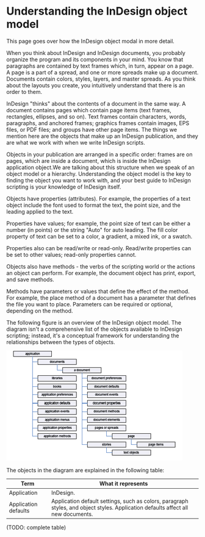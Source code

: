 # Understanding the InDesign object model

This page goes over how the InDesign object modal in more detail. 

When you think about InDesign and InDesign documents, you probably organize the program and its components in your mind. You know that paragraphs are contained by text frames which, in turn, appear on a page. A page is a part of a spread, and one or more spreads make up a document. Documents contain colors, styles, layers, and master spreads. As you think about the layouts you create, you intuitively understand that there is an order to them.

InDesign "thinks" about the contents of a document in the same way. A document contains pages which contain page items (text frames, rectangles, ellipses, and so on). Text frames contain characters, words, paragraphs, and anchored frames; graphics frames contain images, EPS files, or PDF files; and groups have other page items. The things we mention here are the objects that make up an InDesign publication, and they are what we work with when we write InDesign scripts.

Objects in your publication are arranged in a specific order: frames are on pages, which are inside a document, which is inside the InDesign application object.We are talking about this structure when we speak of an object model or a hierarchy. Understanding the object model is the key to finding the object you want to work with, and your best guide to InDesign scripting is your knowledge of InDesign itself.

Objects have properties (attributes). For example, the properties of a text object include the font used to format the text, the point size, and the leading applied to the text.

Properties have values; for example, the point size of text can be either a number (in points) or the string "Auto" for auto leading. The fill color property of text can be set to a color, a gradient, a mixed ink, or a swatch.

Properties also can be read/write or read-only. Read/write properties can be set to other values; read-only properties cannot.

Objects also have methods - the verbs of the scripting world or the actions an object can perform. For example, the document object has print, export, and save methods.

Methods have parameters or values that define the effect of the method. For example, the place method of a document has a parameter that defines the file you want to place. Parameters can be required or optional, depending on the method.

The following figure is an overview of the InDesign object model. The diagram isn't a comprehensive list of the objects available to InDesign scripting; instead, it's a conceptual framework for understanding the relationships between the types of objects.

![InDesign object model](id-om.png)

The objects in the diagram are explained in the following table:

| Term | What it represents
| --- | --- 
| Application | InDesign.
| Application defaults | Application default settings, such as colors, paragraph styles, and object styles. Application defaults affect all new documents. 
(TODO: complete table)